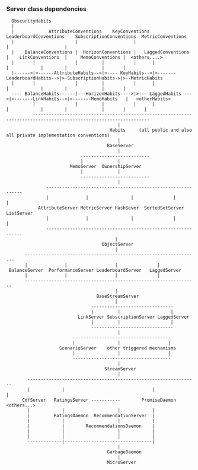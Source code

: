 


### Server class dependencies 


          
          
      ObscurityHabits  
      |
      |             AttributeConventions    KeyConventions      LeaderboardConventions    SubscriptionConventions  MetricConventions
      |                       |                     |                      |                     |
      |    BalanceConventions |  HorizonConventions |   LaggedConventions  |    LinkConventions  |     MemoConventions |  <others....>  
      |       |               |         |           |      |               |            |        |             |       |
      |------>|>------AttributeHabits-->|>---- KeyHabits-->|>-------LeaderboardHabits-->|>-SubscriptionHabits->|>--MetricHabits
      |       |               |         |           |      |               |            |        |             |       |   
      ---- BalanceHabits------|---HorizonHabits---->|>--- LaggedHabits --->|>-------LinkHabits-->|>-------MemoHabits   |   <otherHabits>         
              |               |         |           |      |               |            |        |             |       |       |
              ------------------------------------------------------------------------------------------------------------------
                                              |
                                           Habits     (all public and also all private implementation conventions)
                                              |
                                          BaseServer
                                              |
                                --------------------------
                                |             |              
                            MemoServer  OwnershipServer   
                                |             |              
                                --------------------------
                                              |   
                   -------------------------------------------------------------                          
                   |              |                |               |            |  
                AttributeServer MetricServer HashSever  SortedSetServer  ListServer
                   |              |                |               |            |
                   -------------------------------------------------------------
                                             |
                                        ObjectServer 
                                             |       
           ------------------------------------------------------------------
           |              |                  |               |
     BalanceServer  PerformanceServer LeaderboardServer   LaggedServer                 
           |              |                  |               |          
           -----------------------------------------------------------------  
                                             |
                                      BaseStreamServer              
                                             |
                                    -------------------------------
                                    |         |                   |
                               LinkServer SubscriptionServer LaggedServer               
                                    |         |                   |
                                    -------------------------------
                                              |
                             -------------------------------------
                             |                |                  |
                        ScenarioServer    other triggered mechanisms                       
                             |                |                  | 
                             -------------------------------------                 
                                              |
                                         StreamServer                                            
                                              |
            ----------------------------------------------------------------
            |            |                                 |               | 
          CdfServer   RatingsServer -----------        PromiseDaemon    <others...> 
            |            |                    |            | 
            |         RatingsDaemon  RecommendationServer  |
            |            |                    |            | 
            |            |        RecommendationsDaemon    |
            |            |                    |            |
            |            |                    |            | 
            -------------|---------------------------------|
                                              |
                                          GarbageDaemon    
                                              |
                                          MicroServer
                                                 
                                          
  
                
                